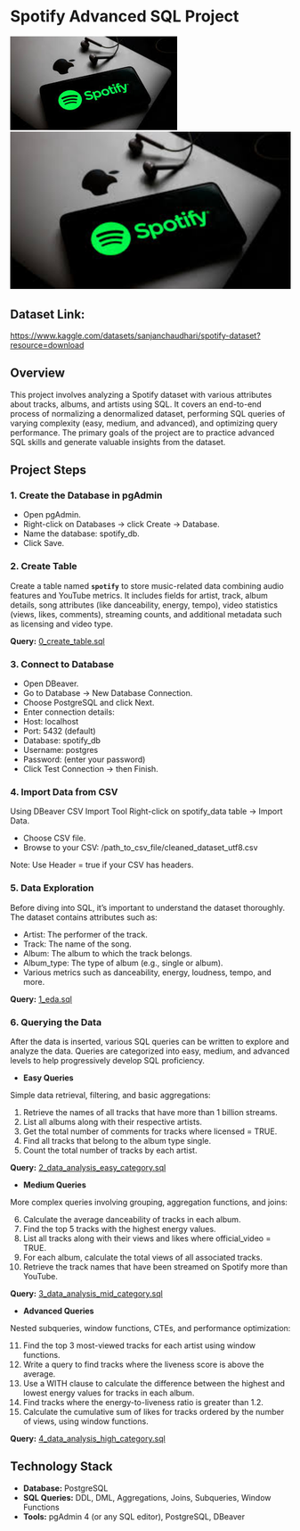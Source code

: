 # Spotify Advanced SQL Project

![spotify](/images/spotify.jpg)
<img src="/images/spotify.jpg" width="1000">

## Dataset Link: 
https://www.kaggle.com/datasets/sanjanchaudhari/spotify-dataset?resource=download

## Overview
This project involves analyzing a Spotify dataset with various attributes about tracks, albums, and artists using SQL. It covers an end-to-end process of normalizing a denormalized dataset, performing SQL queries of varying complexity (easy, medium, and advanced), and optimizing query performance. The primary goals of the project are to practice advanced SQL skills and generate valuable insights from the dataset.

## Project Steps
### 1. Create the Database in pgAdmin
- Open pgAdmin.
- Right-click on Databases → click Create → Database.
- Name the database: spotify_db.
- Click Save.

### 2. Create Table

Create a table named **`spotify`** to store music-related data combining audio features and YouTube metrics. It includes fields for artist, track, album details, song attributes (like danceability, energy, tempo), video statistics (views, likes, comments), streaming counts, and additional metadata such as licensing and video type.

**Query:** [0_create_table.sql](/0_create_table.sql)

### 3. Connect to Database
- Open DBeaver.
- Go to Database → New Database Connection.
- Choose PostgreSQL and click Next.
- Enter connection details:
- Host: localhost
- Port: 5432 (default)
- Database: spotify_db
- Username: postgres
- Password: (enter your password)
- Click Test Connection → then Finish.

### 4. Import Data from CSV
Using DBeaver CSV Import Tool
Right-click on spotify_data table → Import Data.

- Choose CSV file.
- Browse to your CSV: /path_to_csv_file/cleaned_dataset_utf8.csv

Note: Use Header = true if your CSV has headers.

### 5. Data Exploration
Before diving into SQL, it’s important to understand the dataset thoroughly. The dataset contains attributes such as:

- Artist: The performer of the track.
- Track: The name of the song.
- Album: The album to which the track belongs.
- Album_type: The type of album (e.g., single or album).
- Various metrics such as danceability, energy, loudness, tempo, and more.

**Query:** [1_eda.sql](/1_eda.sql)

### 6. Querying the Data
After the data is inserted, various SQL queries can be written to explore and analyze the data. Queries are categorized into easy, medium, and advanced levels to help progressively develop SQL proficiency.

- **Easy Queries**

Simple data retrieval, filtering, and basic aggregations:

1. Retrieve the names of all tracks that have more than 1 billion streams.
2. List all albums along with their respective artists.
3. Get the total number of comments for tracks where licensed = TRUE.
4. Find all tracks that belong to the album type single.
5. Count the total number of tracks by each artist.

**Query:** [2_data_analysis_easy_category.sql](/2_data_analysis_easy_category.sql)

- **Medium Queries**

More complex queries involving grouping, aggregation functions, and joins:

6. Calculate the average danceability of tracks in each album.
7. Find the top 5 tracks with the highest energy values.
8. List all tracks along with their views and likes where official_video = TRUE.
9. For each album, calculate the total views of all associated tracks.
10. Retrieve the track names that have been streamed on Spotify more than YouTube.

**Query:** [3_data_analysis_mid_category.sql](/3_data_analysis_mid_category.sql)

- **Advanced Queries**

Nested subqueries, window functions, CTEs, and performance optimization:

11. Find the top 3 most-viewed tracks for each artist using window functions.
12. Write a query to find tracks where the liveness score is above the average.
13. Use a WITH clause to calculate the difference between the highest and lowest energy values for tracks in each album.
14. Find tracks where the energy-to-liveness ratio is greater than 1.2.
15. Calculate the cumulative sum of likes for tracks ordered by the number of views, using window functions.

**Query:** [4_data_analysis_high_category.sql](/4_data_analysis_high_category.sql)

## Technology Stack
- **Database:** PostgreSQL
- **SQL Queries:** DDL, DML, Aggregations, Joins, Subqueries, Window Functions
- **Tools:** pgAdmin 4 (or any SQL editor), PostgreSQL, DBeaver
